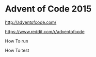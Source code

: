 # Advent of Code 2015

http://adventofcode.com/

https://www.reddit.com/r/adventofcode

How To run

How To test

